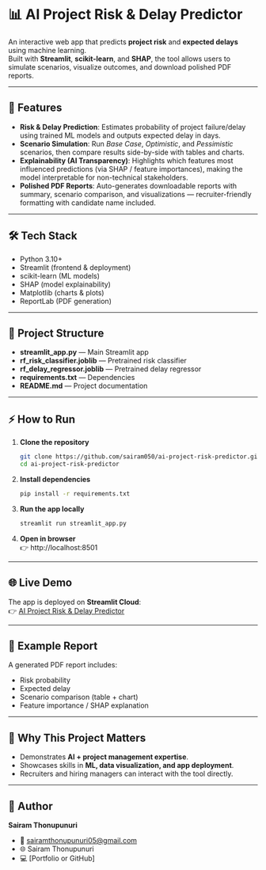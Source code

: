 # 📊 AI Project Risk & Delay Predictor  

An interactive web app that predicts **project risk** and **expected delays** using machine learning.  
Built with **Streamlit**, **scikit-learn**, and **SHAP**, the tool allows users to simulate scenarios, visualize outcomes, and download polished PDF reports.

---

## 🚀 Features  

- **Risk & Delay Prediction**: Estimates probability of project failure/delay using trained ML models and outputs expected delay in days.  
- **Scenario Simulation**: Run *Base Case*, *Optimistic*, and *Pessimistic* scenarios, then compare results side-by-side with tables and charts.  
- **Explainability (AI Transparency)**: Highlights which features most influenced predictions (via SHAP / feature importances), making the model interpretable for non-technical stakeholders.  
- **Polished PDF Reports**: Auto-generates downloadable reports with summary, scenario comparison, and visualizations — recruiter-friendly formatting with candidate name included.  

---

## 🛠️ Tech Stack  

- Python 3.10+  
- Streamlit (frontend & deployment)  
- scikit-learn (ML models)  
- SHAP (model explainability)  
- Matplotlib (charts & plots)  
- ReportLab (PDF generation)  

---

## 📂 Project Structure  

- **streamlit_app.py** — Main Streamlit app  
- **rf_risk_classifier.joblib** — Pretrained risk classifier  
- **rf_delay_regressor.joblib** — Pretrained delay regressor  
- **requirements.txt** — Dependencies  
- **README.md** — Project documentation  

---

## ⚡ How to Run  

1. **Clone the repository**  
   ```bash
   git clone https://github.com/sairam050/ai-project-risk-predictor.git
   cd ai-project-risk-predictor
   ```

2. **Install dependencies**  
   ```bash
   pip install -r requirements.txt
   ```

3. **Run the app locally**  
   ```bash
   streamlit run streamlit_app.py
   ```

4. **Open in browser**  
   👉 http://localhost:8501  

---

## 🌐 Live Demo  

The app is deployed on **Streamlit Cloud**:  
👉 [AI Project Risk & Delay Predictor](https://ai-project-risk-predictor.streamlit.app)  

---

## 📑 Example Report  

A generated PDF report includes:  
- Risk probability  
- Expected delay  
- Scenario comparison (table + chart)  
- Feature importance / SHAP explanation  

---

## 🎯 Why This Project Matters  

- Demonstrates **AI + project management expertise**.  
- Showcases skills in **ML, data visualization, and app deployment**.  
- Recruiters and hiring managers can interact with the tool directly.  

---

## 👤 Author  

**Sairam Thonupunuri**  
- 📧 sairamthonupunuri05@gmail.com 
- 🌐 Sairam Thonupunuri  
- 💻 [Portfolio or GitHub]  
